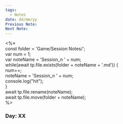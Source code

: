 ```yaml
---
tags:
  - Notes
date: dd/mm/yy
Previous Note: 
Next Note:
---
```

<%*  
const folder = 'Game/Session Notes/';  
var num = 1;  
var noteName = 'Session_n ' + num;  
while(await tp.file.exists(folder + noteName + '.md')) {  
num++;  
noteName = 'Session_n ' + num;  
console.log("hit");  
}  
await tp.file.rename(noteName);  
await tp.file.move(folder + noteName);  
%>
### Day: XX